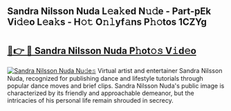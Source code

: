 ## Sandra Nilsson Nuda L𝚎a𝚔ed N𝚞𝚍e - Part-pEk Vi𝚍𝚎o L𝚎a𝚔s - H𝚘𝚝 O𝚗𝚕yf𝚊ns P𝚑𝚘tos 1CZYg

# <h2><a href="http://kfddbc.oniu.top/?m=Sandra+Nilsson+Nuda">🔗👉 🔴 Sandra Nilsson Nuda P𝚑ot𝚘𝚜 V𝚒d𝚎o</a></h2>

[![Sandra Nilsson Nuda Nu𝚍e𝚜](https://i.imgur.com/0qMVB7G.gif)](http://kfddbc.oniu.top/?m=Sandra+Nilsson+Nuda)
Virtual artist and entertainer Sandra Nilsson Nuda, recognized for publishing dance and lifestyle tutorials through popular dance moves and brief clips. Sandra Nilsson Nuda's public image is characterized by its friendly and approachable demeanor, but the intricacies of his personal life remain shrouded in secrecy.  
